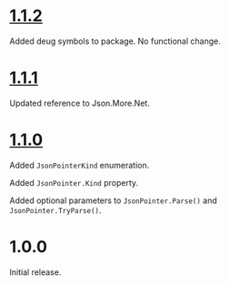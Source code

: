 # [1.1.2](https://github.com/gregsdennis/json-everything/pull/45)

Added deug symbols to package.  No functional change.

# [1.1.1](https://github.com/gregsdennis/json-everything/pull/12)

Updated reference to Json.More.Net.

# [1.1.0](https://github.com/gregsdennis/json-everything/pull/7)

Added `JsonPointerKind` enumeration.

Added `JsonPointer.Kind` property.

Added optional parameters to `JsonPointer.Parse()` and `JsonPointer.TryParse()`.

# 1.0.0

Initial release.
